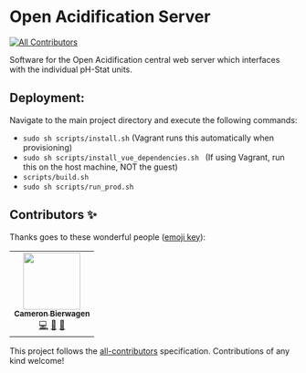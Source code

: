 # Open Acidification Server
<!-- ALL-CONTRIBUTORS-BADGE:START - Do not remove or modify this section -->
[![All Contributors](https://img.shields.io/badge/all_contributors-1-orange.svg?style=flat-square)](#contributors-)
<!-- ALL-CONTRIBUTORS-BADGE:END -->
Software for the Open Acidification central web server which interfaces with the individual pH-Stat units.


## Deployment:
Navigate to the main project directory and execute the following commands:
* `sudo sh scripts/install.sh` (Vagrant runs this automatically when provisioning)
* `sudo sh scripts/install_vue_dependencies.sh ` (If using Vagrant, run this on the host machine, NOT the guest)
* `scripts/build.sh`
* `sudo sh scripts/run_prod.sh`
## Contributors ✨

Thanks goes to these wonderful people ([emoji key](https://allcontributors.org/docs/en/emoji-key)):

<!-- ALL-CONTRIBUTORS-LIST:START - Do not remove or modify this section -->
<!-- prettier-ignore-start -->
<!-- markdownlint-disable -->
<table>
  <tr>
    <td align="center"><a href="https://www.linkedin.com/in/cameron-bierwagen"><img src="https://avatars.githubusercontent.com/u/28907170?v=4?s=100" width="100px;" alt=""/><br /><sub><b>Cameron Bierwagen</b></sub></a><br /><a href="https://github.com/Open-Acidification/TankControllerManager/commits?author=3dCameron" title="Code">💻</a> <a href="https://github.com/Open-Acidification/TankControllerManager/commits?author=3dCameron" title="Documentation">📖</a> <a href="https://github.com/Open-Acidification/TankControllerManager/issues?q=author%3A3dCameron" title="Bug reports">🐛</a></td>
  </tr>
</table>

<!-- markdownlint-restore -->
<!-- prettier-ignore-end -->

<!-- ALL-CONTRIBUTORS-LIST:END -->

This project follows the [all-contributors](https://github.com/all-contributors/all-contributors) specification. Contributions of any kind welcome!